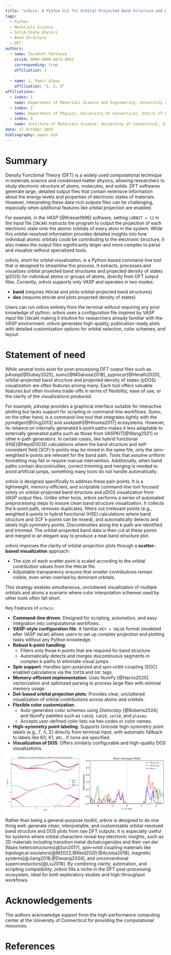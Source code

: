 ```yaml
---
title: "orbvis: A Python CLI for Orbital-Projected Band Structure and DOS in DFT"
tags:
  - Python
  - Materials Science
  - Solid-State physics
  - Band Structure
  - DFT
authors:
  - name: Taradutt Pattnaik
    orcid: 0009-0000-6673-9092
    corresponding: true
    affiliation: 1

  - name: S. Pamir Alpay
    affiliation: "1, 2, 3"
affiliations:
  - index: 1
    name: Department of Materials Science and Engineering, University of Connecticut, Storrs CT 06269 – USA
  - index: 2
    name: Department of Physics, University of Connecticut, Storrs CT 06269 – USA
  - index: 3
    name: Institute of Materials Science, University of Connecticut, Storrs CT 06269 – USA
date: 27 October 2025
bibliography: paper.bib
---
```


# Summary

Density Functional Theory (DFT) is a widely used computational technique in materials science and condensed matter physics, allowing researchers to study electronic structure of atoms, molecules, and solids. DFT softwares generate large, detailed output files that contain extensive information about the energy levels and properties of electronic states of materials. However, interpreting these data-rich outputs files can be challenging, especially when additional features like orbital projection are enabled.

For example, in the *VASP* [@Kresse1996] software, setting `LORBIT = 11` in the input file (`INCAR`) instructs the program to output the projection of each electronic state onto the atomic orbitals of every atom in the system. While this orbital-resolved information provides  detailed insights into how individual atomic orbitals could be contributing to the electronic structure, it also makes the output files significantly larger and more complex to parse and visualize without specialized tools. 

*orbvis*, short for orbital visualization, is a Python based command-line tool that is designed to streamline this process. It extracts, processes and visualizes orbital projected band structures and projected density of states (pDOS) for individual atoms or groups of atoms, directly from DFT output files. Currently, *orbvis* supports only VASP and operates in two modes:

- **band** (requires `PROCAR` and plots orbital-projected band structures)  
- **dos** (requires `DOSCAR` and plots projected density of states)  

Users can run *orbvis* entirely from the terminal without requiring any prior knowledge of python. *orbvis* uses a configuration file inspired by *VASP* input file (`INCAR`) making it intuitive for researchers already familiar with the *VASP* environment. *orbvis* generates high-quality, publication-ready plots with detailed customization options for orbital selection, color schemes, and layout.

# Statement of need

While several tools exist for post-processing DFT output files such as *p4vasp*[@Dubey2025], *sumo*[@MGanose2018], *pyprocar*[@Herath2020], orbital-projected band structure and projected density of states (pDOS) visualization are often features among many. Each tool offers valuable features but often involves trade-offs in terms of flexibility, ease of use, or the clarity of the visualizations produced.

For example, *p4vasp* provides a graphical interface suitable for interactive plotting but lacks support for scripting or command-line workflows. *Sumo*, on the other hand, is a command-line tool that integrates tightly with the *pymatgen*[@Ong2013] and *seekpath*[@Hinuma2017] ecosystems. However, its reliance on internally generated k-point paths makes it less adaptable to externally generated paths such as those from *VASPKIT*[@Wang2021] or other k-path generators. In certain cases, like hybrid functional (HSE[@Heyd2003]) calculations where the band structure and self-consistent field (SCF) k-points may be mixed in the same file, only the zero-weighted k-points are relevant for the band path. Tools that assume uniform formatting may fail or require manual intervention. Additionally, when band paths contain discontinuities, correct trimming and merging is needed to avoid artificial jumps, something many tools do not handle automatically.

*orbvis* is designed specifically to address these pain points. It is a lightweight, memory-efficient, and scriptable command-line tool focused solely on orbital-projected band structure and pDOS visualization from *VASP* output files. Unlike other tools, *orbvis* performs a series of automated preprocessing steps to ensure clean band structure visualization. It collects the k-point path, removes duplicates, filters out irrelevant points (e.g., weighted k-points in hybrid functional (HSE) calculations where band structure and SCF k-points can be mixed), and automatically detects and labels high symmetry points. Discontinuities along the k-path are identified and trimmed. The orbital-projected band data is then cut at these points and merged in an elegant way to produce a neat band structure plot.

*orbvis* improves the clarity of orbital-projection plots through a **scatter-based visualization** approach:

- The size of each scatter point is scaled according to the orbital contribution values from the `PROCAR` file.
- Adjustable transparency ensures that smaller contributions remain visible, even when overlaid by dominant orbitals.

This strategy enables simultaneous, uncluttered visualization of multiple orbitals and atoms a scenario where color interpolation schemes used by other tools often fall short.

Key Features of `orbvis`:

- **Command-line driven**: Designed for scripting, automation, and easy integration into computational workflows.
- **VASP-style configuration file**: A familiar `KEY = VALUE` format (modeled after *VASP* `INCAR`) allows users to set up complex projection and plotting tasks without any Python knowledge.
- **Robust k-point handling**: 
  - Filters only those k-points that are required for band structure 
  - Automatically detects and merges discontinuous segments in complex k-paths to eliminate visual jumps.
- **Spin support**: Handles spin-polarized and spin–orbit-coupling (SOC) enabled calculations via the `ISPIN` and `SOC` tags.
- **Memory-efficient implementation**: Uses *NumPy* [@Harris2020] vectorization and optimized parsing to process large files with minimal memory usage.
- **Dot-based orbital projection plots**: Provides clear, uncluttered visualization of orbital contributions across atoms and orbitals.
- **Flexible color customization**: 
  -  Auto-generates color schemes using *Distinctipy* [@Roberts2024] and *NumPy* palettes such as `tab10`, `tab20`, `set10`, and `plasma`. 
  -  Accepts user-defined color lists via hex codes or color names.
- **High-symmetry point labeling**: Supports Unicode high-symmetry point labels (e.g., Γ, Λ, Σ) directly from terminal input, with automatic fallback to labels like K0, K1, etc., if none are specified.
- **Visualization of DOS**: Offers similarly configurable and high-quality DOS visualizations.

![Plots generated with *orbvis*. **Left:** Band structure of monolayer MoS~2~ showing contributions from Mo *d* orbitals, calculated with the HSE hybrid functional in *VASP*, reproducing results similar to [@Chang2013]. **Right:** Projected density of states (pDOS).](bandos.png)

Rather than being a general-purpose toolkit, *orbvis* is designed to do one thing well: generate clean, interpretable, and customizable orbital-resolved band structure and DOS plots from raw DFT outputs. It is especially useful for systems where orbital characters reveal key electronic insights, such as 2D materials including transition metal dichalcogenides and their van der Waals heterostructures[@Sun2017], spin–orbit coupling materials like topological insulators[@M2022;@Reid2020;@Acosta2018], magnetic systems[@Jiang2018;@Devaraj2024], and unconventional superconductors[@Liu2018]. By combining clarity, automation, and scripting compatibility, *orbvis* fills a niche in the DFT post-processing ecosystem, ideal for both exploratory studies and high-throughput workflows.
  
# Acknowledgements

The authors acknowledge support from the high-performance computing center at the University of Connecticut for providing the computational resources.

# References
